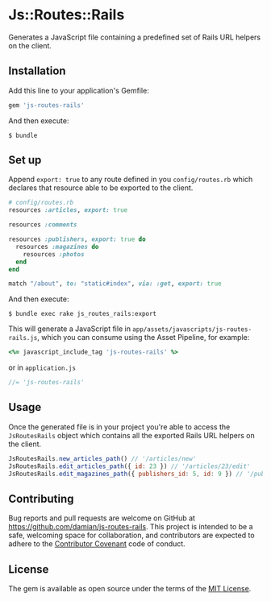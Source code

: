 # Js::Routes::Rails

Generates a JavaScript file containing a predefined set of Rails URL helpers on the client.

## Installation

Add this line to your application's Gemfile:

```ruby
gem 'js-routes-rails'
```

And then execute:

    $ bundle

## Set up

Append `export: true` to any route defined in you `config/routes.rb` which declares that resource able to be exported to the client.

```ruby
# config/routes.rb
resources :articles, export: true

resources :comments

resources :publishers, export: true do
  resources :magazines do
    resources :photos
  end
end

match "/about", to: "static#index", via: :get, export: true
```

And then execute:

    $ bundle exec rake js_routes_rails:export

This will generate a JavaScript file in `app/assets/javascripts/js-routes-rails.js`, which you can consume using the Asset Pipeline, for example:


```ruby
<%= javascript_include_tag 'js-routes-rails' %>
```

or in `application.js`

```javascript
//= 'js-routes-rails'
```

## Usage

Once the generated file is in your project you're able to access the `JsRoutesRails` object which contains all the exported Rails URL helpers on the client.

```javascript
JsRoutesRails.new_articles_path() // '/articles/new'
JsRoutesRails.edit_articles_path({ id: 23 }) // '/articles/23/edit'
JsRoutesRails.edit_magazines_path({ publishers_id: 5, id: 9 }) // '/publishers/5/magazines/9/edit'
```

## Contributing

Bug reports and pull requests are welcome on GitHub at https://github.com/damian/js-routes-rails. This project is intended to be a safe, welcoming space for collaboration, and contributors are expected to adhere to the [Contributor Covenant](http://contributor-covenant.org) code of conduct.


## License

The gem is available as open source under the terms of the [MIT License](http://opensource.org/licenses/MIT).

